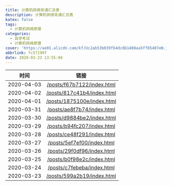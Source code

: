 ```yaml
---
title: 计算机网络背诵汇总表
description: 计算机网络背诵汇总表
katex: false
tags:
  - 计算机网络原理
categories: 
  - 自学考试
  - 计算机网络原理
cover: 'https://ae01.alicdn.com/kf/Uc2ab53b039fb4dc8b1408aa5ff85407eN.jpg'
abbrlink: fc57199f
date: 2020-03-23 13:55:04
---
```


|    时间    |                           链接                           |
| :--------: | :------------------------------------------------------: |
| 2020-04-03 | [/posts/f67b7122/index.html](/posts/f67b7122/index.html) |
| 2020-04-02 | [/posts/817c41b4/index.html](/posts/817c41b4/index.html) |
| 2020-04-01 | [/posts/1875100e/index.html](/posts/1875100e/index.html) |
| 2020-03-31 | [/posts/ae8f7b74/index.html](/posts/ae8f7b74/index.html) |
| 2020-03-30 | [/posts/d9884be2/index.html](/posts/d9884be2/index.html) |
| 2020-03-29 | [/posts/b94fc207/index.html](/posts/b94fc207/index.html) |
| 2020-03-28 | [/posts/ce48f291/index.html](/posts/ce48f291/index.html) |
| 2020-03-27 | [/posts/5ef7ef00/index.html](/posts/5ef7ef00/index.html) |
| 2020-03-26 | [/posts/29f0df96/index.html](/posts/29f0df96/index.html) |
| 2020-03-25 | [/posts/b0f98e2c/index.html](/posts/b0f98e2c/index.html) |
| 2020-03-24 | [/posts/c7febeba/index.html](/posts/c7febeba/index.html) |
| 2020-03-23 | [/posts/599a2b19/index.html](/posts/599a2b19/index.html) |